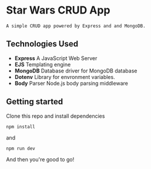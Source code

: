 # Star Wars CRUD App
    A simple CRUD app powered by Express and and MongoDB.
## Technologies Used
- <b>Express</b> A JavaScript Web Server
- <b>EJS</b> Templating engine
- <b>MongoDB</b> Database driver for MongoDB database
- <b>Dotenv</b> Library for envronment variables.
- <b>Body</b> Parser Node.js body parsing middleware

## Getting started
Clone this repo and install dependencies
```
npm install
```
and
```
npm run dev
```
And then you're good to go!

